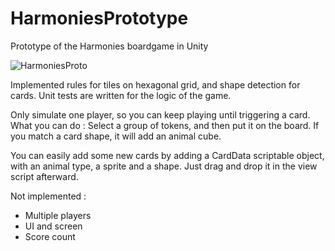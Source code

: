 # HarmoniesPrototype
Prototype of the Harmonies boardgame in Unity

![HarmoniesProto](https://github.com/user-attachments/assets/e0c6f557-5c8e-4855-aa2e-9f00ed2b762f)

Implemented rules for tiles on hexagonal grid, and shape detection for cards.
Unit tests are written for the logic of the game.

Only simulate one player, so you can keep playing until triggering a card.
What you can do : 
Select a group of tokens, and then put it on the board. 
If you match a card shape, it will add an animal cube.

You can easily add some new cards by adding a CardData scriptable object, with an animal type, a sprite and a shape.
Just drag and drop it in the view script afterward. 

Not implemented : 
- Multiple players
- UI and screen
- Score count
